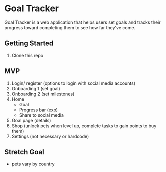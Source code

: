 # Goal Tracker
Goal Tracker is a web application that helps users set goals and tracks their progress toward completing them to see how far they've come. 

## Getting Started
1. Clone this repo

## MVP 
1. Login/ register (options to login with social media accounts) 
2. Onboarding 1 (set goal) 
3. Onboarding 2 (set milestones) 
4. Home 
   - Goal
   -  Progress bar (exp)
   -  Share to social media 
5. Goal page (details) 
6. Shop (unlock pets when level up, complete tasks to gain points to buy them)
7. Settings (not necessary or hardcode)

## Stretch Goal
- pets vary by country
